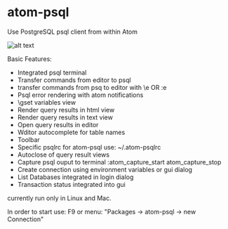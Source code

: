 # atom-psql
Use PostgreSQL psql client from within Atom


![alt text](https://raw.githubusercontent.com/maisk/atom-psql/master/doc/atom-psql.png "screenshot")



Basic Features:
 * Integrated psql terminal
 * Transfer commands from editor to psql  
 * transfer commands from psq to editor with \e OR :e
 * Psql error rendering with atom notifications
 * \gset variables view
 * Render query results in html view
 * Render query results in text view
 * Open query results in editor
 * Wditor autocomplete for table names 
 * Toolbar 
 * Specific psqlrc for atom-psql  use: ~/.atom-psqlrc
 * Autoclose of query result views
 * Capture psql ouput to terminal :atom_capture_start atom_capture_stop
 * Create connection using environment variables or gui dialog
 * List Databases integrated in login dialog 
 * Transaction status integrated into gui
 

currently run only in Linux and Mac.

In order to start use: F9 or menu: "Packages -> atom-psql -> new Connection"  
 



